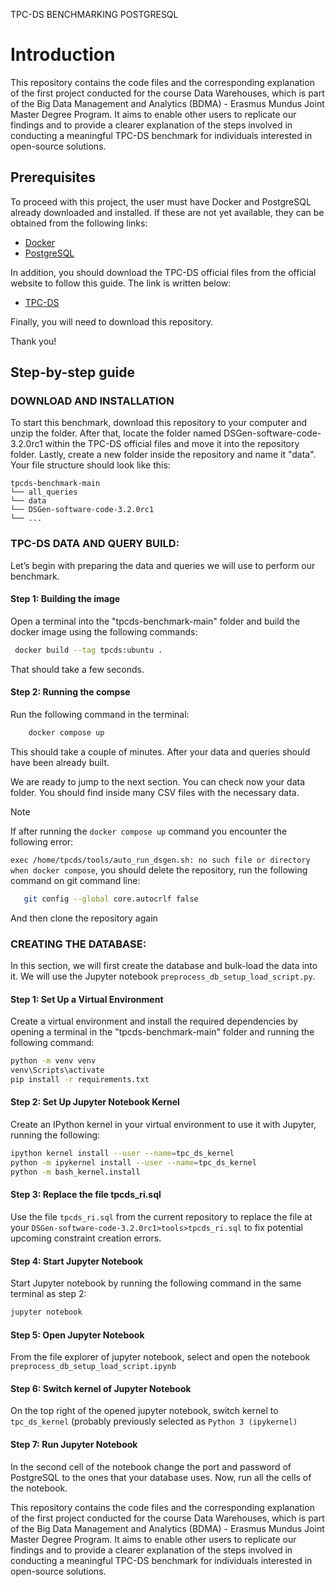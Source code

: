 TPC-DS BENCHMARKING POSTGRESQL
# Introduction
This repository contains the code files and the corresponding explanation of the first project conducted for the course Data Warehouses, which is part of the Big Data Management and Analytics (BDMA) - Erasmus Mundus Joint Master Degree Program. It aims to enable other users to replicate our findings and to provide a clearer explanation of the steps involved in conducting a meaningful TPC-DS benchmark for individuals interested in open-source solutions.

## Prerequisites
To proceed with this project, the user must have Docker and PostgreSQL already downloaded and installed. If these are not yet available, they can be obtained from the following links:

- [Docker](https://www.docker.com/products/docker-desktop/)
- [PostgreSQL](https://www.postgresql.org/)

In addition, you should download the TPC-DS official files from the official website to follow this guide. The link is written below:

- [TPC-DS](https://www.tpc.org/tpc_documents_current_versions/current_specifications5.asp)

Finally, you will need to download this repository.

Thank you!

## Step-by-step guide

### DOWNLOAD AND INSTALLATION
To start this benchmark, download this repository to your computer and unzip the folder. After that, locate the folder named DSGen-software-code-3.2.0rc1 within the TPC-DS official files and move it into the repository folder. Lastly, create a new folder inside the repository and name it "data". Your file structure should look like this:

```
tpcds-benchmark-main
└── all_queries
└── data
└── DSGen-software-code-3.2.0rc1 
└── ...
```

### TPC-DS DATA AND QUERY BUILD:
Let’s begin with preparing the data and queries we will use to perform our benchmark.

#### Step 1: Building the image
Open a terminal into the "tpcds-benchmark-main" folder and build the docker image using the following commands:

 ```sh
  docker build --tag tpcds:ubuntu .
 ```
    
That should take a few seconds.

#### Step 2: Running the compse
Run the following command in the terminal:

```sh
    docker compose up
```
    
This should take a couple of minutes. After your data and queries should have been already built. 

We are ready to jump to the next section. You can check now your data folder. You should find inside many CSV files with the necessary data.

> [!NOTE]  
> If after running the `docker compose up` command you encounter the following error:
>
>  `exec /home/tpcds/tools/auto_run_dsgen.sh: no such file or directory when docker compose`, you should delete the repository, run the following command on git command line:
> ```sh
>    git config --global core.autocrlf false
>```
> And then clone the repository again
    

### CREATING THE DATABASE:
In this section, we will first create the database and bulk-load the data into it. We will use the Jupyter notebook `preprocess_db_setup_load_script.py`.

#### Step 1: Set Up a Virtual Environment
Create a virtual environment and install the required dependencies by opening a terminal in the "tpcds-benchmark-main" folder and running the following command:
```bash
python -m venv venv
venv\Scripts\activate
pip install -r requirements.txt
```

#### Step 2: Set Up Jupyter Notebook Kernel
Create an IPython kernel in your virtual environment to use it with Jupyter, running the following:
```bash
ipython kernel install --user --name=tpc_ds_kernel
python -m ipykernel install --user --name=tpc_ds_kernel
python -m bash_kernel.install
```

#### Step 3: Replace the file tpcds_ri.sql 
Use the file `tpcds_ri.sql` from the current repository to replace the file at your `DSGen-software-code-3.2.0rc1>tools>tpcds_ri.sql` to fix potential upcoming constraint creation errors.

#### Step 4: Start Jupyter Notebook
Start Jupyter notebook by running the following command in the same terminal as step 2:
```bash
jupyter notebook
```

#### Step 5: Open Jupyter Notebook
From the file explorer of jupyter notebook, select and open the notebook `preprocess_db_setup_load_script.ipynb`

#### Step 6: Switch kernel of Jupyter Notebook
On the top right of the opened jupyter notebook, switch kernel to `tpc_ds_kernel` (probably previously selected as `Python 3 (ipykernel)`

#### Step 7: Run Jupyter Notebook
In the second cell of the notebook change the port and password of PostgreSQL to the ones that your database uses. Now, run all the cells of the notebook.

This repository contains the code files and the corresponding explanation of the first project conducted for the course Data Warehouses, which is part of the Big Data Management and Analytics (BDMA) - Erasmus Mundus Joint Master Degree Program. It aims to enable other users to replicate our findings and to provide a clearer explanation of the steps involved in conducting a meaningful TPC-DS benchmark for individuals interested in open-source solutions.
